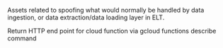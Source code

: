 Assets related to spoofing what would normally be handled by data ingestion,
or data extraction/data loading layer in ELT.

Return HTTP end point for cloud function via gcloud functions describe command
